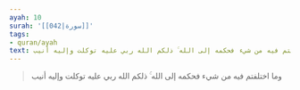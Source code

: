 ```yaml
---
ayah: 10
surah: '[[042|سورة]]'
tags:
- quran/ayah
text: وما اختلفتم فيه من شيء فحكمه إلى الله ۚ ذلكم الله ربي عليه توكلت وإليه أنيب
---
```

> وما اختلفتم فيه من شيء فحكمه إلى الله ۚ ذلكم الله ربي عليه توكلت وإليه أنيب
